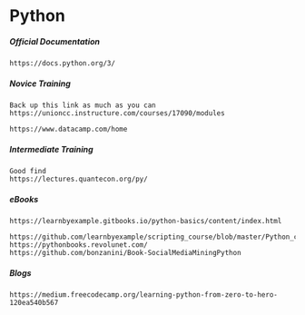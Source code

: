 # Python

##### Official Documentation

```
https://docs.python.org/3/
```

##### Novice Training

```
Back up this link as much as you can
https://unioncc.instructure.com/courses/17090/modules

https://www.datacamp.com/home
```

##### Intermediate Training

```
Good find
https://lectures.quantecon.org/py/
```

##### eBooks

```
https://learnbyexample.gitbooks.io/python-basics/content/index.html
    https://github.com/learnbyexample/scripting_course/blob/master/Python_curated_resources.md
https://pythonbooks.revolunet.com/
https://github.com/bonzanini/Book-SocialMediaMiningPython
```

##### Blogs

```
https://medium.freecodecamp.org/learning-python-from-zero-to-hero-120ea540b567
```



